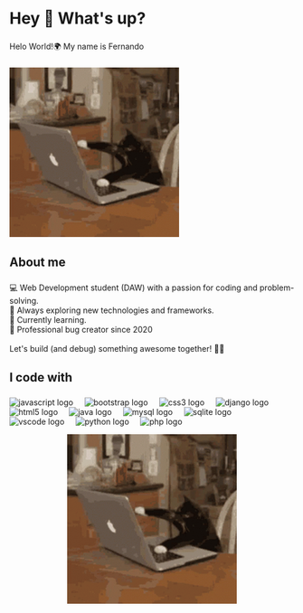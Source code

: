 <h1 align="left">Hey 👋 What's up?</h1>

###

<p align="left">Helo World!🌍 My name is Fernando</p>

###
<p align="left">
  <img src="https://github.com/fernandoDev-coder/fernandoDev-coder/blob/main/cat.gif?raw=true" width="300" alt="Funny Cat GIF"/>
</p>



<h2 align="left">About me</h2>

###

<p align="left">💻 Web Development student (DAW) with a passion for coding and problem-solving.  <br>🚀 Always exploring new technologies and frameworks.  <br>🌱 Currently learning.<br>🐞 Professional bug creator since 2020<br><br>Let's build (and debug) something awesome together! 🚀✨</p>

###

<h2 align="left">I code with</h2>

###

<div align="left">
  <img src="https://cdn.jsdelivr.net/gh/devicons/devicon/icons/javascript/javascript-original.svg" height="40" alt="javascript logo"  />
  <img width="12" />
  <img src="https://skillicons.dev/icons?i=bootstrap" height="40" alt="bootstrap logo"  />
  <img width="12" />
  <img src="https://cdn.jsdelivr.net/gh/devicons/devicon/icons/css3/css3-original.svg" height="40" alt="css3 logo"  />
  <img width="12" />
  <img src="https://cdn.jsdelivr.net/gh/devicons/devicon/icons/django/django-plain.svg" height="40" alt="django logo"  />
  <img width="12" />
  <img src="https://cdn.jsdelivr.net/gh/devicons/devicon/icons/html5/html5-original.svg" height="40" alt="html5 logo"  />
  <img width="12" />
  <img src="https://cdn.jsdelivr.net/gh/devicons/devicon/icons/java/java-original.svg" height="40" alt="java logo"  />
  <img width="12" />
  <img src="https://cdn.jsdelivr.net/gh/devicons/devicon/icons/mysql/mysql-original.svg" height="40" alt="mysql logo"  />
  <img width="12" />
  <img src="https://cdn.jsdelivr.net/gh/devicons/devicon/icons/sqlite/sqlite-original.svg" height="40" alt="sqlite logo"  />
  <img width="12" />
  <img src="https://cdn.jsdelivr.net/gh/devicons/devicon/icons/vscode/vscode-original.svg" height="40" alt="vscode logo"  />
  <img width="12" />
  <img src="https://cdn.jsdelivr.net/gh/devicons/devicon/icons/python/python-original.svg" height="40" alt="python logo"  />
  <img width="12" />
  <img src="https://cdn.jsdelivr.net/gh/devicons/devicon/icons/php/php-original.svg" height="40" alt="php logo"  />
</div>
<p align="center">
  <img src="https://github.com/fernandoDev-coder/fernandoDev-coder/blob/main/cat.gif?raw=true" width="300" alt="Funny Cat GIF"/>
</p>

###
